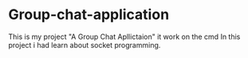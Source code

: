 # Group-chat-application
This is my project "A Group Chat Apllictaion" it work on the cmd 
In this project i had learn about socket programming.

